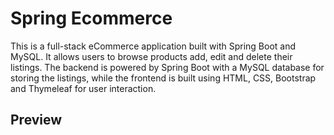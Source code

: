 # Spring Ecommerce

This is a full-stack eCommerce application built with Spring Boot and MySQL. It allows users to browse products add, edit and delete their listings. The backend is powered by Spring Boot with a MySQL database for storing the listings, while the frontend is built using HTML, CSS, Bootstrap and Thymeleaf for user interaction.

## Preview
